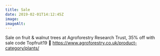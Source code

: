 ```yaml
---
title: Sale
date: 2019-02-01T14:12:45Z
image: 
imageAlt: 
---
```


Sale on fruit & walnut trees at Agroforestry Research Trust, 35% off with sale code Topfruit19 🙂 <https://www.agroforestry.co.uk/product-category/plants/>
